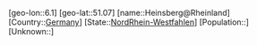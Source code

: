 ﻿---
location: [51.07,6.1]
type: City
tags:
- geo/City


SpocWebEntityId: 30859
isDeleted: false
confidential: public

---
[geo-lon::6.1]
[geo-lat::51.07]
[name::Heinsberg@Rheinland]
[Country::[Germany](geo/Continent/Europe/Germany.md)]
[State::[NordRhein-Westfahlen](NordRhein-Westfahlen)]
[Population::]
[Unknown::]

